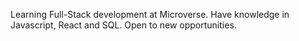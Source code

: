 Learning Full-Stack development at Microverse.
Have knowledge in Javascript, React and SQL.
Open to new opportunities.
